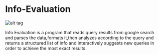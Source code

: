 # Info-Evaluation
![alt tag](https://github.com/TechnionYP5777/Info-Evaluation/blob/master/logoUpdated.png)

Info Evaluation is a program that reads query results from google search and parses the data,formats it,then analyzes according to the query and returns a structured list of info and interactively suggests new queries in order to achieve the most exact results.  
